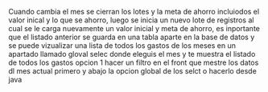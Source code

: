 Cuando cambia el mes se cierran los lotes y la meta de ahorro incluiodos el valor inical y lo que se ahorro, luego se inicia un nuevo lote de registros al cual se le carga 
nuevamente un valor inicial y meta de ahorro, es inportante que el listado anterior se guarda en una tabla aparte en la base de datos y se puede vizualizar una lista de todos 
los gastos de los meses en un apartado llamado gloval selec donde eleguis el mes y te muestra el listado de todos los gastos 
opcion 1 hacer un filtro en el front que mestre los datos dl mes actual primero y abajo la opcion global de los selct o hacerlo desde java 

